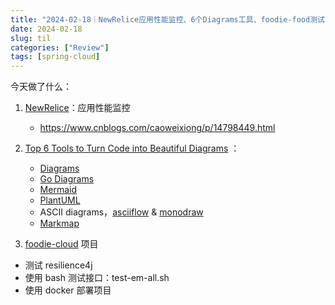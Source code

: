 ```yaml
---
title: "2024-02-18｜NewRelice应用性能监控、6个Diagrams工具、foodie-food测试"
date: 2024-02-18
slug: til
categories: ["Review"]
tags: [spring-cloud]
---
```


今天做了什么：

1. [NewRelice](https://newrelic.com/)：应用性能监控
   - https://www.cnblogs.com/caoweixiong/p/14798449.html
2. [Top 6 Tools to Turn Code into Beautiful Diagrams](https://www.youtube.com/watch?v=jCd6XfWLZsg) ：
   - [Diagrams](https://diagrams.mingrammer.com/)
   - [Go Diagrams](https://godiagram.com/winforms/latest/)
   - [Mermaid](https://mermaid.js.org/)
   - [PlantUML](https://plantuml.com/)
   - ASCII diagrams，[asciiflow](https://asciiflow.com/#/) & [monodraw](https://monodraw.helftone.com/) 
   - [Markmap](https://markmap.js.org/)

3.  [foodie-cloud](https://github.com/chensoul/foodie-cloud) 项目
   - 测试 resilience4j
   - 使用 bash 测试接口：test-em-all.sh
   - 使用 docker 部署项目
